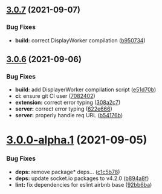 ## [3.0.7](https://github.com/zeropaper/visual-fiha/compare/v3.0.6...v3.0.7) (2021-09-07)


### Bug Fixes

* **build:** correct DisplayWorker compilation ([b950734](https://github.com/zeropaper/visual-fiha/commit/b9507348e658341de5ec3a4eb483423e98993739))



## [3.0.6](https://github.com/zeropaper/visual-fiha/compare/v3.0.0-alpha.1...v3.0.6) (2021-09-06)


### Bug Fixes

* **build:** add DisplayerWorker compilation script ([e51d70b](https://github.com/zeropaper/visual-fiha/commit/e51d70b1b8edebccd4ae313c9c5d25a75437c312))
* **ci:** ensure git CI user ([7082402](https://github.com/zeropaper/visual-fiha/commit/70824022a03ed28b66e645cad228175833eefa9b))
* **extension:** correct error typing ([308a2c7](https://github.com/zeropaper/visual-fiha/commit/308a2c79acf7194a7f8bc97801ceedb701f3b042))
* **server:** correct error typing ([622e666](https://github.com/zeropaper/visual-fiha/commit/622e666f1c85372e3aa1ebb61ed8a8bcd37718b1))
* **server:** properly handle req URL ([b54176b](https://github.com/zeropaper/visual-fiha/commit/b54176b093722a9eb513835a186a86cb3b2d522a))



# [3.0.0-alpha.1](https://github.com/zeropaper/visual-fiha/compare/92bb6ba698f36f1a220c7d4bce45bf14d646ddc2...v3.0.0-alpha.1) (2021-09-05)


### Bug Fixes

* **deps:** remove package* deps... ([c1c5b78](https://github.com/zeropaper/visual-fiha/commit/c1c5b78e4810bac7014485a91028eb4b94e01143))
* **deps:** update socket.io packages to v4.2.0 ([b894a8f](https://github.com/zeropaper/visual-fiha/commit/b894a8f3a57b04ec950503762bd6534ec02ceea7))
* **lint:** fix dependencies for eslint airbnb base ([92bb6ba](https://github.com/zeropaper/visual-fiha/commit/92bb6ba698f36f1a220c7d4bce45bf14d646ddc2))



